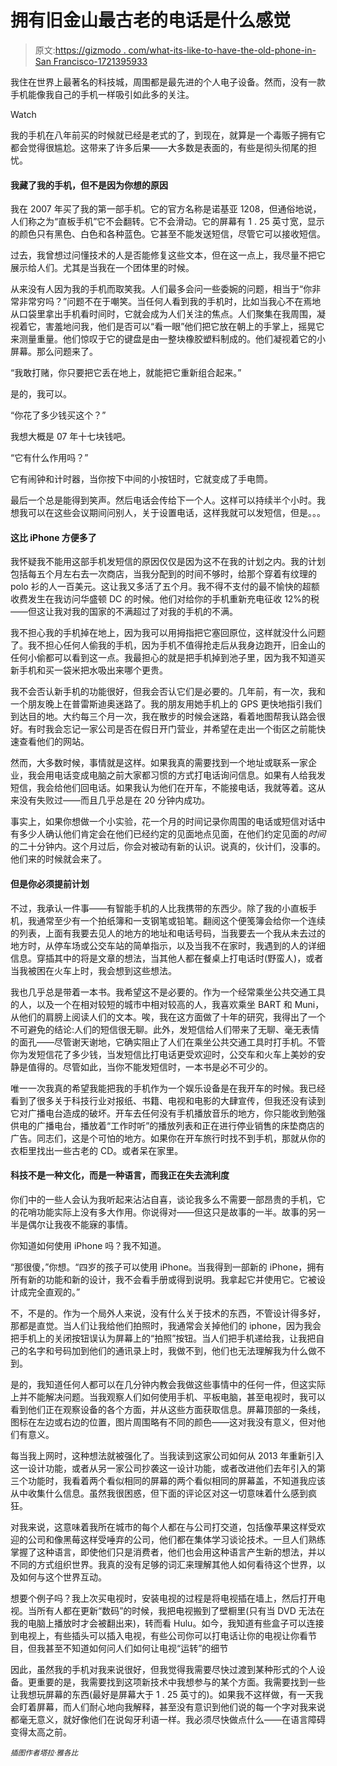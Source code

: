 # 拥有旧金山最古老的电话是什么感觉

> 原文:[https://gizmodo . com/what-its-like-to-have-the-old-phone-in-San Francisco-1721395933](https://gizmodo.com/what-its-like-to-have-the-oldest-phone-in-san-francisco-1721395933)

我住在世界上最著名的科技城，周围都是最先进的个人电子设备。然而，没有一款手机能像我自己的手机一样吸引如此多的关注。

Watch

我的手机在八年前买的时候就已经是老式的了，到现在，就算是一个毒贩子拥有它都会觉得很尴尬。这带来了许多后果——大多数是表面的，有些是彻头彻尾的担忧。

#### 我藏了我的手机，但不是因为你想的原因

我在 2007 年买了我的第一部手机。它的官方名称是诺基亚 1208，但通俗地说，人们称之为“直板手机”它不会翻转。它不会滑动。它的屏幕有 1 . 25 英寸宽，显示的颜色只有黑色、白色和各种蓝色。它甚至不能发送短信，尽管它可以接收短信。

过去，我曾想过问懂技术的人是否能修复这些文本，但在这一点上，我尽量不把它展示给人们。尤其是当我在一个团体里的时候。

从来没有人因为我的手机而取笑我。人们最多会问一些委婉的问题，相当于“你非常非常穷吗？”问题不在于嘲笑。当任何人看到我的手机时，比如当我心不在焉地从口袋里拿出手机看时间时，它就会成为人们关注的焦点。人们聚集在我周围，凝视着它，害羞地问我，他们是否可以“看一眼”他们把它放在朝上的手掌上，摇晃它来测量重量。他们惊叹于它的键盘是由一整块橡胶塑料制成的。他们凝视着它的小屏幕。那么问题来了。

“我敢打赌，你只要把它丢在地上，就能把它重新组合起来。”

是的，我可以。

“你花了多少钱买这个？”

我想大概是 07 年十七块钱吧。

“它有什么作用吗？”

它有闹钟和计时器，当你按下中间的小按钮时，它就变成了手电筒。

最后一个总是能得到笑声。然后电话会传给下一个人。这样可以持续半个小时。我想我可以在这些会议期间问别人，关于设置电话，这样我就可以发短信，但是。。。

#### **这比 iPhone 方便多了**

我怀疑我不能用这部手机发短信的原因仅仅是因为这不在我的计划之内。我的计划包括每五个月左右去一次商店，当我分配到的时间不够时，给那个穿着有纹理的 polo 衫的人一百美元。这让我又多活了五个月。我不得不支付的最不愉快的超额收费发生在我访问华盛顿 DC 的时候。他们对给你的手机重新充电征收 12%的税——但这让我对我的国家的不满超过了对我的手机的不满。

我不担心我的手机掉在地上，因为我可以用拇指把它塞回原位，这样就没什么问题了。我不担心任何人偷我的手机，因为手机不值得抢走后从我身边跑开，旧金山的任何小偷都可以看到这一点。我最担心的就是把手机掉到池子里，因为我不知道买新手机和买一袋米把水吸出来哪个更贵。

我不会否认新手机的功能很好，但我会否认它们是必要的。几年前，有一次，我和一个朋友晚上在普雷斯迪奥迷路了。我的朋友用她手机上的 GPS 更快地指引我们到达目的地。大约每三个月一次，我在散步的时候会迷路，看着地图帮我认路会很好。有时我会忘记一家公司是否在假日开门营业，并希望在走出一个街区之前能快速查看他们的网站。

然而，大多数时候，事情就是这样。如果我真的需要找到一个地址或联系一家企业，我会用电话变成电脑之前大家都习惯的方式打电话询问信息。如果有人给我发短信，我会给他们回电话。如果我认为他们在开车，不能接电话，我就等着。这从来没有失败过——而且几乎总是在 20 分钟内成功。

事实上，如果你想做一个小实验，花一个月的时间记录你周围的电话或短信对话中有多少人确认他们肯定会在他们已经约定的见面地点见面，在他们约定见面的*时间*的二十分钟内。这个月过后，你会对被动有新的认识。说真的，伙计们，没事的。他们来的时候就会来了。

#### 但是你必须提前计划

不过，我承认一件事——有智能手机的人比我携带的东西少。除了我的小直板手机，我通常至少有一个拍纸簿和一支钢笔或铅笔。翻阅这个便笺簿会给你一个连续的列表，上面有我要去见人的地方的地址和电话号码，当我要去一个我从未去过的地方时，从停车场或公交车站的简单指示，以及当我不在家时，我遇到的人的详细信息。穿插其中的将是文章的想法，当其他人都在餐桌上打电话时(野蛮人)，或者当我被困在火车上时，我会想到这些想法。

我也几乎总是带着一本书。我希望这不是必要的。作为一个经常乘坐公共交通工具的人，以及一个在相对较短的城市中相对较高的人，我喜欢乘坐 BART 和 Muni，从他们的肩膀上阅读人们的文本。唉，我在这方面做了十年的研究，我得出了一个不可避免的结论:人们的短信很无聊。此外，发短信给人们带来了无聊、毫无表情的面孔——尽管谢天谢地，它确实阻止了人们在乘坐公共交通工具时打手机。不管你为发短信花了多少钱，当发短信比打电话更受欢迎时，公交车和火车上美妙的安静是值得的。尽管如此，当你不能发短信时，一本书是必不可少的。

唯一一次我真的希望我能把我的手机作为一个娱乐设备是在我开车的时候。我已经看到了很多关于科技行业对报纸、书籍、电视和电影的大肆宣传，但我还没有读到它对广播电台造成的破坏。开车去任何没有手机播放音乐的地方，你只能收到勉强供电的广播电台，播放着“工作时听”的播放列表和正在进行停业销售的床垫商店的广告。同志们，这是个可怕的地方。如果你在开车旅行时找不到手机，那就从你的衣柜里找出一些古老的 CD。或者呆在家里。

#### 科技不是一种文化，而是一种语言，而我正在失去流利度

你们中的一些人会认为我听起来沾沾自喜，谈论我多么不需要一部昂贵的手机，它的花哨功能实际上没有多大作用。你说得对——但这只是故事的一半。故事的另一半是偶尔让我夜不能寐的事情。

你知道如何使用 iPhone 吗？我不知道。

“那很傻，”你想。“四岁的孩子可以使用 iPhone。当我得到一部新的 iPhone，拥有所有新的功能和新的设计，我不会看手册或得到说明。我拿起它并使用它。它被设计成完全直观的。”

不，不是的。作为一个局外人来说，没有什么关于技术的东西，不管设计得多好，那都是直觉。当人们让我给他们拍照时，我通常会关掉他们的 iphone，因为我会把手机上的关闭按钮误认为屏幕上的“拍照”按钮。当人们把手机递给我，让我把自己的名字和号码加到他们的通讯录上时，我做不到，他们也无法理解我为什么做不到。

是的，我知道任何人都可以在几分钟内教会我做这些事情中的任何一件，但这实际上并不能解决问题。当我观察人们如何使用手机、平板电脑，甚至电视时，我可以看到他们正在观察设备的各个方面，并从这些方面获取信息。屏幕顶部的一条线，图标在左边或右边的位置，图片周围略有不同的颜色——这对我没有意义，但对他们有意义。

每当我上网时，这种想法就被强化了。当我读到这家公司如何从 2013 年重新引入这一设计功能，或者从另一家公司抄袭这一设计功能，或者改进他们去年引入的第三个功能时，我看着两个看似相同的屏幕的两个看似相同的屏幕盖，不知道我应该从中收集什么信息。虽然我很困惑，但下面的评论区对这一切意味着什么感到疯狂。

对我来说，这意味着我所在城市的每个人都在与公司打交道，包括像苹果这样受欢迎的公司和像黑莓这样受唾弃的公司，他们都在集体学习谈论技术。一旦人们熟练掌握了这种语言，即使他们只是消费者，他们也会用这种语言产生新的想法，并以不同的方式组织世界。我真的没有足够的词汇来理解其他人如何看待这个世界，以及如何与这个世界互动。

想要个例子吗？我上次买电视时，安装电视的过程是将电视插在墙上，然后打开电视。当所有人都在更新“数码”的时候，我把电视搬到了壁橱里(只有当 DVD 无法在我的电脑上播放时才会被翻出来)，转而看 Hulu。如今，我知道有些盒子可以连接到电视上，有些插头可以插入电视，有些公司你可以打电话让你的电视让你看节目，但我甚至不知道如何问人们如何让电视“运转”的细节

因此，虽然我的手机对我来说很好，但我觉得我需要尽快过渡到某种形式的个人设备。更重要的是，我需要找到这项新技术中我想参与的某个方面。我需要找到一些让我想玩屏幕的东西(最好是屏幕大于 1 . 25 英寸的)。如果我不这样做，有一天我会盯着屏幕，而人们耐心地向我解释，甚至没有意识到他们说的每一个字对我来说都毫无意义，就好像他们在说匈牙利语一样。我必须尽快做点什么——在语言障碍变得太高之前。

<small>*插图作者塔拉·雅各比*</small>